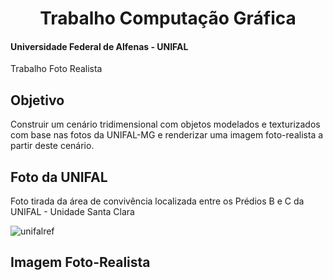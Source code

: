 <div align="center">
<h1> Trabalho Computação Gráfica </h1>
</div>

#### Universidade Federal de Alfenas - UNIFAL
Trabalho Foto Realista

## Objetivo
Construir um cenário tridimensional com objetos modelados e texturizados com base nas fotos da UNIFAL-MG e renderizar uma imagem foto-realista a partir deste cenário.

## Foto da UNIFAL
Foto tirada da área de convivência localizada entre os Prédios B e C da UNIFAL - Unidade Santa Clara

![unifalref](https://user-images.githubusercontent.com/89847080/221362192-c999cacd-db29-42e3-a2e9-74901f866047.jpg)

## Imagem Foto-Realista
